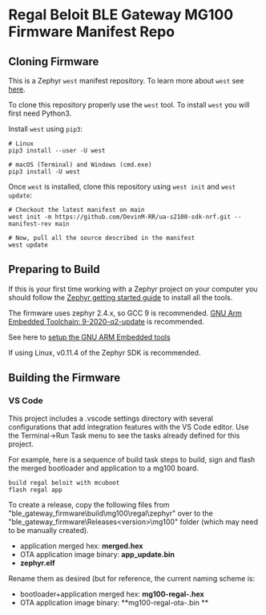# Regal Beloit BLE Gateway MG100 Firmware Manifest Repo

## Cloning Firmware

This is a Zephyr `west` manifest repository. To learn more about `west` see [here](https://docs.zephyrproject.org/latest/guides/west/index.html).

To clone this repository properly use the `west` tool. To install `west` you will first need Python3.

Install `west` using `pip3`:

```
# Linux
pip3 install --user -U west

# macOS (Terminal) and Windows (cmd.exe)
pip3 install -U west
```

Once `west` is installed, clone this repository using `west init` and `west update`:

```
# Checkout the latest manifest on main
west init -m https://github.com/DevinM-RR/ua-s2100-sdk-nrf.git --manifest-rev main

# Now, pull all the source described in the manifest
west update
```

## Preparing to Build

If this is your first time working with a Zephyr project on your computer you should follow the [Zephyr getting started guide](https://docs.zephyrproject.org/latest/getting_started/index.html#) to install all the tools.

The firmware uses zephyr 2.4.x, so GCC 9 is recommended.
[GNU Arm Embedded Toolchain: 9-2020-q2-update](https://developer.arm.com/tools-and-software/open-source-software/developer-tools/gnu-toolchain/gnu-rm/downloads) is recommended.

See here to [setup the GNU ARM Embedded tools](https://docs.zephyrproject.org/2.4.0/getting_started/toolchain_3rd_party_x_compilers.html#gnu-arm-embedded)

If using Linux, v0.11.4 of the Zephyr SDK is recommended.

## Building the Firmware

### VS Code

This project includes a .vscode settings directory with several configurations that add integration features with the VS Code editor. Use the Terminal->Run Task menu to see the tasks already defined for this project.

For example, here is a sequence of build task steps to build, sign and flash the merged bootloader and application to a mg100 board.

	build regal beloit with mcuboot
	flash regal app

To create a release, copy the following files from "ble\_gateway\_firmware\build\mg100\regal\zephyr" over to the "ble\_gateway\_firmware\Releases\<version>\mg100" folder (which may need to be manually created).
 
- application merged hex: **merged.hex**
- OTA application image binary: **app_update.bin**
- **zephyr.elf**

Rename them as desired (but for reference, the current naming scheme is:

- bootloader+application merged hex: **mg100-regal-<version>.hex**
- OTA application image binary: **mg100-regal-ota-<version>.bin **
